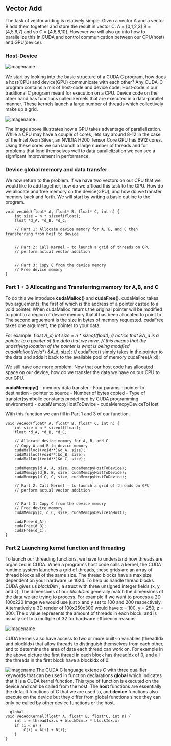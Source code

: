 ## Vector Add

The task of vector adding is relatively simple. Given a vector A and a vector B add them together and store the result in vector C.
A = [0,1,2,3] B = [4,5,6,7] and so C = [4,6,8,10]. However we will also go into how to parallelize this in CUDA and control communication
between our CPU(host) and GPU(device).
  



### Host-Device
![imagename](https://avabodha.in/content/images/2021/07/image-29.png) . 


We start by looking into the basic structure of a CUDA C program, how does a host(CPU) and device(GPU) communicate with each other?
Any CUDA-C program contains a mix of host-code and device code. Host-code is our traditional C program meant for execution on a CPU.
Device code on the other hand has functions called kernels that are executed in a data-parallel manner. These kernels launch a large number 
of threads which collectively make up a grid. 

![imagename](https://nyu-cds.github.io/python-gpu/fig/01-cpugpuarch.png) . 
  

The image above illustrates how a GPU takes advantage of parallelization. While a CPU may have a couple of cores, lets say around 8-12 in the 
case of the Intel Xeon Silver, an NVIDIA H200 Tensor Core GPU has 6912 cores. Using these cores we can launch a large number of threads and for 
problems that lend themselves well to data parallelization we can see a signficant improvement in performance.
  


### Device global memory and data transfer
We now return to the problem. If we have two vectors on our CPU that we would like to add together, how do we offload this task to the GPU.
How do we allocate and free memory on the device(GPU), and how do we transfer memory back and forth. We will start by writing a basic outline 
to the program.

    void vecAdd(float* A, float* B, float* C, int n) {
        int size = n * sizeof(float);
        float *d_A, *d_B, *d_C;

        // Part 1: Allocate device memory for A, B, and C then transferring from host to device
    

        // Part 2: Call Kernel - to launch a grid of threads on GPU
        // perform actual vector addition


        // Part 3: Copy C from the device memory
        // Free device memory
    }
  


### Part 1 + 3 Allocating and Transferring memory for A,B, and C
To do this we introduce **cudaMalloc()** and **cudaFree()**. cudaMalloc takes two arguements, the first of which is the address of a pointer 
casted to a void pointer. When cudaMalloc returns the original pointer will be modified to point to a region of device memory that it has been 
allocated to point to. The second arguement is the size in bytes of memory requested. cudaFree takes one argument, the pointer to your data.

For example:
    float *A_d;
    int size = n * sizeof(float);
    // notice that &A_d is a pointer to a pointer of the data that we have.
    // this means that the underlying location of the pointer is what is being modified
    cudaMalloc((void**) &A_d, size);
    // cudaFree() simply takes in the pointer to the data and adds it back to the available pool of memory
    cudaFree(A_d);

We still have one more problem. Now that our host code has allocated space on our device, how do we transfer the data we have on our CPU to our GPU.
  

**cudaMemcpy()**
    - memory data transfer
    - Four params
        - pointer to destination
        - pointer to source
        - Number of bytes copied
        - Type of transfer(symbolic constants predefined by CUDA programming environment)
            - cudaMemcpyHostToDevice
            - cudaMemcpyDeviceToHost
  

With this function we can fill in Part 1 and 3 of our function.


    void vecAdd(float* A, float* B, float* C, int n) {
        int size = n * sizeof(float);
        float *d_A, *d_B, *d_C;

        // Allocate device memory for A, B, and C
        // Copy A and B to device memory
        cudaMalloc((void**)&d_A, size);
        cudaMalloc((void**)&d_B, size);
        cudaMalloc((void**)&d_C, size);

        cudaMemcpy(d_A, A, size, cudaMemcpyHostToDevice);
        cudaMemcpy(d_B, B, size, cudaMemcpyHostToDevice);
        cudaMemcpy(d_C, C, size, cudaMemcpyHostToDevice);

        // Part 2: Call Kernel - to launch a grid of threads on GPU
        // perform actual vector addition


        // Part 3: Copy C from the device memory
        // Free device memory
        cudaMemcpy(C, d_C, size, cudaMemcpyDeviceToHost);

        cudaFree(d_A);
        cudaFree(d_B);
        cudaFree(d_C);
    }
  


### Part 2 Launching kernel function and threading
To launch our threading functions, we have to understand how threads are organized in CUDA. When a program's host code calls 
a kernel, the CUDA runtime system launches a grid of threads, these grids are an array of thread blocks all of the same size.
The thread blocks have a max size dependent on your hardware i.e 1024. To help us handle thread blocks CUDA gives us *blockDim*
, a struct with three unsigned integer fields (x, y, and z). The dimensions of our *blockDim* generally match the dimensions of 
the data we are trying to process. For example if we want to process a 2D 100x220 image we would use just x and y set to 100 and 
200 respectively. Alternatively a 3D render of 100x250x300 would have x = 100, y = 250, z = 300. The x value represents the amount
of threads in each block, and is usually set to a multiple of 32 for hardware efficiency reasons.


![imagename](https://i.ibb.co/8bDWJGL/867294-DA-1-BBA-4-C69-9621-939987-D0-F41-C.jpg)
  

CUDA kernels also have access to two or more built-in variables (threadIdx and blockIdx) that allow threads to distinguish themselves 
from each other, and to determine the area of data each thread can work on. For example in the above picture the first thread in each block
has threadIdx of 0, and all the threads in the first block have a blockIdx of 0.
  
![imagename](https://i.ibb.co/rkdw4tt/FEEFC6-C6-63-BF-4880-9198-EB0-F930752-C1-4-5005-c.jpg)
The CUDA C language extends C with three qualifier keywords that can be used in function declarations __global__ which indicates that it is 
a CUDA kernel function. This type of function is executed on the device and can be called from the host. The __host__ functions are essentially 
the default functions of C that we are used to, and __device__ functions also execute on the device but they differ from global functions since they can only be called
by other device functions or the host.

    __global__
    void vecAddKernel(float* A, float* B, float*C, int n) {
        int i = threadIsx.x + blockDim.x * blockIdx.x;
        if (i < n) {
            C[i] = A[i] + B[i];
        }
    }





